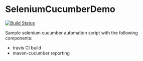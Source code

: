 # SeleniumCucumberDemo
[![Build Status](https://travis-ci.org/quixoticmonk/SeleniumCucumberDemo.svg?branch=master)](https://travis-ci.org/quixoticmonk/SeleniumCucumberDemo)


Sample selenium cucumber automation script with the following components:
  - travis CI build
  - maven-cucumber reporting
 
